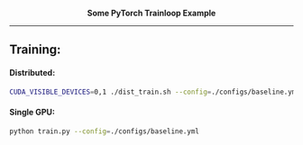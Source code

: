 <div align="center">

**Some PyTorch Trainloop Example**

</div>

----

## Training:

#### Distributed:

```bash
CUDA_VISIBLE_DEVICES=0,1 ./dist_train.sh --config=./configs/baseline.yml
```

#### Single GPU:

```bash
python train.py --config=./configs/baseline.yml
```

